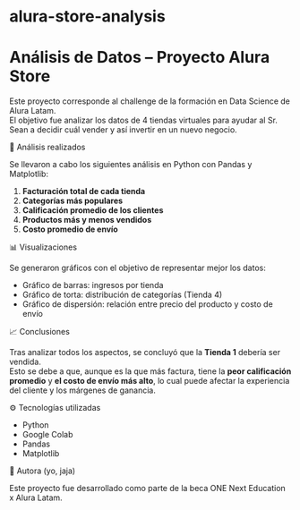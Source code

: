 # alura-store-analysis
# Análisis de Datos – Proyecto Alura Store

Este proyecto corresponde al challenge de la formación en Data Science de Alura Latam.  
El objetivo fue analizar los datos de 4 tiendas virtuales para ayudar al Sr. Sean a decidir cuál vender y así invertir en un nuevo negocio.

📌 Análisis realizados

Se llevaron a cabo los siguientes análisis en Python con Pandas y Matplotlib:

1. **Facturación total de cada tienda**
2. **Categorías más populares**
3. **Calificación promedio de los clientes**
4. **Productos más y menos vendidos**
5. **Costo promedio de envío**


📊 Visualizaciones

Se generaron gráficos con el objetivo de representar mejor los datos:

- Gráfico de barras: ingresos por tienda
- Gráfico de torta: distribución de categorías (Tienda 4)
- Gráfico de dispersión: relación entre precio del producto y costo de envío

📈 Conclusiones

Tras analizar todos los aspectos, se concluyó que la **Tienda 1** debería ser vendida.  
Esto se debe a que, aunque es la que más factura, tiene la **peor calificación promedio** y **el costo de envío más alto**, lo cual puede afectar la experiencia del cliente y los márgenes de ganancia.

⚙️ Tecnologías utilizadas

- Python
- Google Colab
- Pandas
- Matplotlib

🧠 Autora (yo, jaja)

Este proyecto fue desarrollado como parte de la beca ONE Next Education x Alura Latam.  
